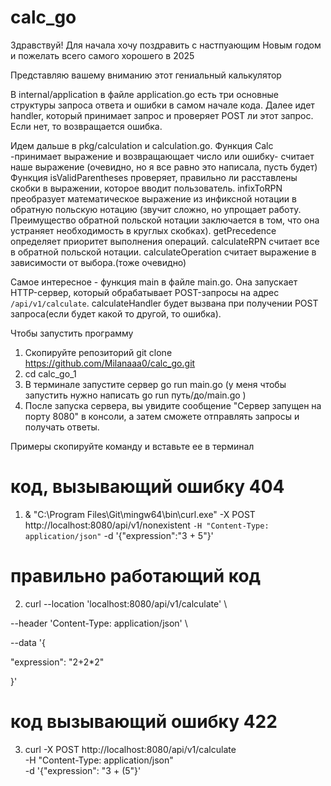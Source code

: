 # calc_go

Здравствуй! Для начала хочу поздравить с настпуающим Новым годом и пожелать всего самого хорошего в 2025

Представляю вашему вниманию этот гениальный калькулятор

В internal/application в файле application.go есть три основные структуры запроса ответа и ошибки в самом начале кода. Далее идет handler, который принимает запрос и проверяет POST ли этот запрос. Если нет, то возвращается ошибка. 

Идем дальше в pkg/calculation и calculation.go. Функция Calc -принимает выражение и возвращающает число или ошибку- считает наше выражение (очевидно, но я все равно это написала, пусть будет) Функция isValidParentheses проверяет, правильно ли расставлены скобки в выражении, которое вводит пользователь. infixToRPN преобразует математическое выражение из инфиксной нотации в обратную польскую нотацию (звучит сложно, но упрощает работу. Преимущество обратной польской нотации заключается в том, что она устраняет необходимость в круглых скобках). getPrecedence определяет приоритет выполнения операций. calculateRPN считает все в обратной польской нотации. calculateOperation считает выражение в зависимости от выбора.(тоже очевидно)

Самое интересное - функция main в файле main.go.  Она запускает HTTP-сервер, который обрабатывает POST-запросы на адрес `/api/v1/calculate`. calculateHandler будет вызвана при получении POST запроса(если будет какой то другой, то ошибка). 

Чтобы запустить программу 
1. Скопируйте репозиторий git clone https://github.com/Milanaaa0/calc_go.git
2. cd calc_go_1
3. В терминале запустите сервер go run main.go (у меня чтобы запустить нужно написать go run путь/до/main.go )
4. После запуска сервера, вы увидите сообщение "Сервер запущен на порту 8080" в консоли, а затем сможете отправлять запросы и получать ответы.

Примеры 
скопируйте команду и вставьте ее в терминал

# код, вызывающий ошибку 404
1. & "C:\Program Files\Git\mingw64\bin\curl.exe" -X POST http://localhost:8080/api/v1/nonexistent `
-H "Content-Type: application/json" `
-d '{"expression":"3 + 5"}'
# правильно работающий код
2. curl --location 'localhost:8080/api/v1/calculate' \

--header 'Content-Type: application/json' \

--data '{

"expression": "2+2*2"

}'
# код вызывающий ошибку 422
3. curl -X POST http://localhost:8080/api/v1/calculate \
-H "Content-Type: application/json" \
-d '{"expression": "3 + (5"}'  
